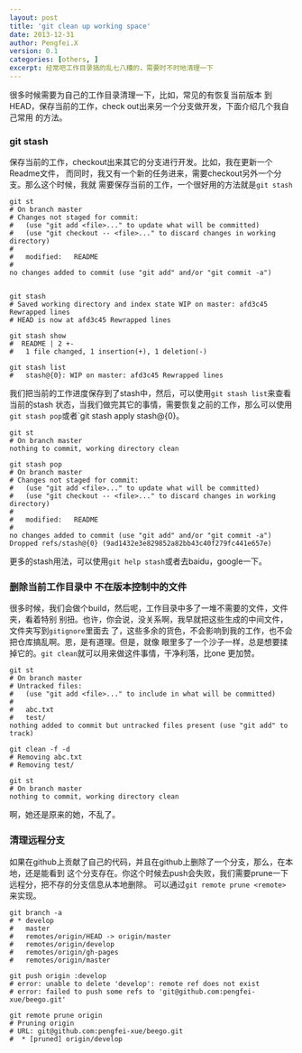 ```yaml
---
layout: post
title: 'git clean up working space'
date: 2013-12-31
author: Pengfei.X
version: 0.1
categories: [others, ]
excerpt: 经常吧工作目录搞的乱七八糟的，需要时不时地清理一下
---
```


很多时候需要为自己的工作目录清理一下，比如，常见的有恢复当前版本
到HEAD，保存当前的工作，check out出来另一个分支做开发，下面介绍几个我自己常用
的方法。
   

### git stash ###

保存当前的工作，checkout出来其它的分支进行开发。比如，我在更新一个Readme文件，
而同时，我又有一个新的任务进来，需要checkout另外一个分支。那么这个时候，我就
需要保存当前的工作，一个很好用的方法就是`git stash`

    git st
    # On branch master
    # Changes not staged for commit:
    #   (use "git add <file>..." to update what will be committed)
    #   (use "git checkout -- <file>..." to discard changes in working directory)
    #
    #   modified:   README
    #
    no changes added to commit (use "git add" and/or "git commit -a")

    
    git stash
    # Saved working directory and index state WIP on master: afd3c45 Rewrapped lines
    # HEAD is now at afd3c45 Rewrapped lines

    git stash show 
    #  README | 2 +-
    #   1 file changed, 1 insertion(+), 1 deletion(-)

    git stash list 
    #   stash@{0}: WIP on master: afd3c45 Rewrapped lines

我们把当前的工作进度保存到了stash中，然后，可以使用`git stash list`来查看当前的stash
状态，当我们做完其它的事情，需要恢复之前的工作，那么可以使用`git stash pop`或者`git stash apply stash@{0}。

    git st
    # On branch master
    nothing to commit, working directory clean

    git stash pop 
    # On branch master
    # Changes not staged for commit:
    #   (use "git add <file>..." to update what will be committed)
    #   (use "git checkout -- <file>..." to discard changes in working directory)
    #
    #   modified:   README
    #
    no changes added to commit (use "git add" and/or "git commit -a")
    Dropped refs/stash@{0} (9ad1432e3e829852a82bb43c40f279fc441e657e)

更多的stash用法，可以使用`git help stash`或者去baidu，google一下。
    

### 删除当前工作目录中 不在版本控制中的文件 ####

很多时候，我们会做个build，然后呢，工作目录中多了一堆不需要的文件，文件夹，看着特别
别扭。也许，你会说，没关系啊，我早就把这些生成的中间文件，文件夹写到`gitignore`里面去
了，这些多余的货色，不会影响到我的工作，也不会把仓库搞乱啊。恩，是有道理。但是，就像
眼里多了一个沙子一样，总是想要揉掉它的。`git clean`就可以用来做这件事情，干净利落，比one
更加赞。

    git st
    # On branch master
    # Untracked files:
    #   (use "git add <file>..." to include in what will be committed)
    #
    #   abc.txt
    #   test/
    nothing added to commit but untracked files present (use "git add" to track)

    git clean -f -d
    # Removing abc.txt
    # Removing test/

    git st
    # On branch master
    nothing to commit, working directory clean

啊，她还是原来的她，不乱了。
    

### 清理远程分支 ###

如果在github上贡献了自己的代码，并且在github上删除了一个分支，那么，在本地，还是能看到
这个分支存在。你这个时候去push会失败，我们需要prune一下远程分，把不存的分支信息从本地删除。
可以通过`git remote prune <remote>`来实现。

    git branch -a
    # * develop
    #   master
    #   remotes/origin/HEAD -> origin/master
    #   remotes/origin/develop
    #   remotes/origin/gh-pages
    #   remotes/origin/master

    git push origin :develop
    # error: unable to delete 'develop': remote ref does not exist
    # error: failed to push some refs to 'git@github.com:pengfei-xue/beego.git'

    git remote prune origin 
    # Pruning origin
    # URL: git@github.com:pengfei-xue/beego.git
    #  * [pruned] origin/develop
